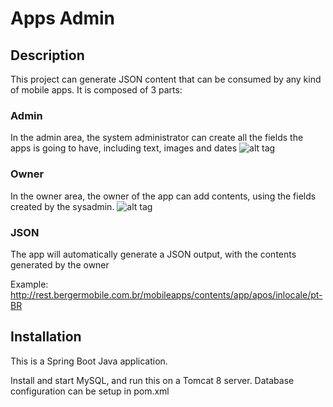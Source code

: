 # Apps Admin

## Description

This project can generate JSON content that can be consumed by any kind of mobile apps.
It is composed of 3 parts:

### Admin
In the admin area, the system administrator can create all the fields the apps is going to have, including text, images and dates
![alt tag](https://github.com/bergergit/appsadmin/raw/master/screenshots/admin1.png "Admin area")

### Owner
In the owner area, the owner of the app can add contents, using the fields created by the sysadmin.
![alt tag](https://github.com/bergergit/appsadmin/raw/master/screenshots/owner1.png "Owner area")

### JSON
The app will automatically generate a JSON output, with the contents generated by the owner

Example: http://rest.bergermobile.com.br/mobileapps/contents/app/apos/inlocale/pt-BR


## Installation

This is a Spring Boot Java application.

Install and start MySQL, and run this on a Tomcat 8 server.
Database configuration can be setup in pom.xml